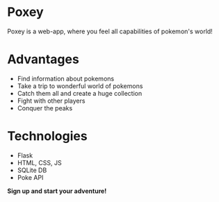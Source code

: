 # Poxey

Poxey is a web-app, where you feel all capabilities of pokemon's world!

# Advantages

  - Find information about pokemons
  - Take a trip to wonderful world of pokemons
  - Catch them all and create a huge collection
  - Fight with other players
  - Conquer the peaks
  
# Technologies
  
  - Flask
  - HTML, CSS, JS
  - SQLite DB
  - Poke API

**Sign up and start your adventure!**
